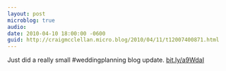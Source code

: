 ```yaml
---
layout: post
microblog: true
audio: 
date: 2010-04-10 18:00:00 -0600
guid: http://craigmcclellan.micro.blog/2010/04/11/t12007400871.html
---
```

Just did a really small #weddingplanning blog update. [bit.ly/a9WdaI](http://bit.ly/a9WdaI)
